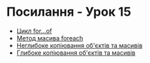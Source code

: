 # Посилання - Урок 15

- [Цикл for...of](https://developer.mozilla.org/en-US/docs/Web/JavaScript/Reference/Statements/for...of)
- [Метод масива foreach](https://developer.mozilla.org/en-US/docs/Web/JavaScript/Reference/Global_Objects/Array/forEach)
- [Неглибоке копіювання об'єктів та масивів](https://developer.mozilla.org/en-US/docs/Glossary/Shallow_copy)
- [Глибоке копіювання об'єктів та масивів](https://developer.mozilla.org/en-US/docs/Glossary/Deep_copy)
